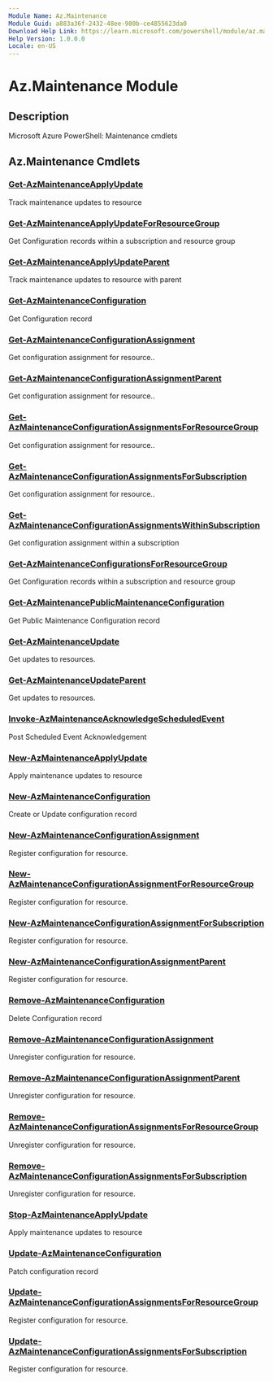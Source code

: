 ```yaml
---
Module Name: Az.Maintenance
Module Guid: a883a36f-2432-48ee-980b-ce4855623da0
Download Help Link: https://learn.microsoft.com/powershell/module/az.maintenance
Help Version: 1.0.0.0
Locale: en-US
---
```


# Az.Maintenance Module
## Description
Microsoft Azure PowerShell: Maintenance cmdlets

## Az.Maintenance Cmdlets
### [Get-AzMaintenanceApplyUpdate](Get-AzMaintenanceApplyUpdate.md)
Track maintenance updates to resource

### [Get-AzMaintenanceApplyUpdateForResourceGroup](Get-AzMaintenanceApplyUpdateForResourceGroup.md)
Get Configuration records within a subscription and resource group

### [Get-AzMaintenanceApplyUpdateParent](Get-AzMaintenanceApplyUpdateParent.md)
Track maintenance updates to resource with parent

### [Get-AzMaintenanceConfiguration](Get-AzMaintenanceConfiguration.md)
Get Configuration record

### [Get-AzMaintenanceConfigurationAssignment](Get-AzMaintenanceConfigurationAssignment.md)
Get configuration assignment for resource..

### [Get-AzMaintenanceConfigurationAssignmentParent](Get-AzMaintenanceConfigurationAssignmentParent.md)
Get configuration assignment for resource..

### [Get-AzMaintenanceConfigurationAssignmentsForResourceGroup](Get-AzMaintenanceConfigurationAssignmentsForResourceGroup.md)
Get configuration assignment for resource..

### [Get-AzMaintenanceConfigurationAssignmentsForSubscription](Get-AzMaintenanceConfigurationAssignmentsForSubscription.md)
Get configuration assignment for resource..

### [Get-AzMaintenanceConfigurationAssignmentsWithinSubscription](Get-AzMaintenanceConfigurationAssignmentsWithinSubscription.md)
Get configuration assignment within a subscription

### [Get-AzMaintenanceConfigurationsForResourceGroup](Get-AzMaintenanceConfigurationsForResourceGroup.md)
Get Configuration records within a subscription and resource group

### [Get-AzMaintenancePublicMaintenanceConfiguration](Get-AzMaintenancePublicMaintenanceConfiguration.md)
Get Public Maintenance Configuration record

### [Get-AzMaintenanceUpdate](Get-AzMaintenanceUpdate.md)
Get updates to resources.

### [Get-AzMaintenanceUpdateParent](Get-AzMaintenanceUpdateParent.md)
Get updates to resources.

### [Invoke-AzMaintenanceAcknowledgeScheduledEvent](Invoke-AzMaintenanceAcknowledgeScheduledEvent.md)
Post Scheduled Event Acknowledgement

### [New-AzMaintenanceApplyUpdate](New-AzMaintenanceApplyUpdate.md)
Apply maintenance updates to resource

### [New-AzMaintenanceConfiguration](New-AzMaintenanceConfiguration.md)
Create or Update configuration record

### [New-AzMaintenanceConfigurationAssignment](New-AzMaintenanceConfigurationAssignment.md)
Register configuration for resource.

### [New-AzMaintenanceConfigurationAssignmentForResourceGroup](New-AzMaintenanceConfigurationAssignmentForResourceGroup.md)
Register configuration for resource.

### [New-AzMaintenanceConfigurationAssignmentForSubscription](New-AzMaintenanceConfigurationAssignmentForSubscription.md)
Register configuration for resource.

### [New-AzMaintenanceConfigurationAssignmentParent](New-AzMaintenanceConfigurationAssignmentParent.md)
Register configuration for resource.

### [Remove-AzMaintenanceConfiguration](Remove-AzMaintenanceConfiguration.md)
Delete Configuration record

### [Remove-AzMaintenanceConfigurationAssignment](Remove-AzMaintenanceConfigurationAssignment.md)
Unregister configuration for resource.

### [Remove-AzMaintenanceConfigurationAssignmentParent](Remove-AzMaintenanceConfigurationAssignmentParent.md)
Unregister configuration for resource.

### [Remove-AzMaintenanceConfigurationAssignmentsForResourceGroup](Remove-AzMaintenanceConfigurationAssignmentsForResourceGroup.md)
Unregister configuration for resource.

### [Remove-AzMaintenanceConfigurationAssignmentsForSubscription](Remove-AzMaintenanceConfigurationAssignmentsForSubscription.md)
Unregister configuration for resource.

### [Stop-AzMaintenanceApplyUpdate](Stop-AzMaintenanceApplyUpdate.md)
Apply maintenance updates to resource

### [Update-AzMaintenanceConfiguration](Update-AzMaintenanceConfiguration.md)
Patch configuration record

### [Update-AzMaintenanceConfigurationAssignmentsForResourceGroup](Update-AzMaintenanceConfigurationAssignmentsForResourceGroup.md)
Register configuration for resource.

### [Update-AzMaintenanceConfigurationAssignmentsForSubscription](Update-AzMaintenanceConfigurationAssignmentsForSubscription.md)
Register configuration for resource.

